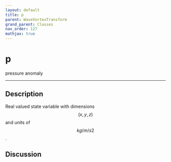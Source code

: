 ```yaml
---
layout: default
title: p
parent: WaveVortexTransform
grand_parent: Classes
nav_order: 127
mathjax: true
---
```


#  p

pressure anomaly


---

## Description
Real valued state variable with dimensions $$(x,y,z)$$ and units of $$kg/m/s2$$.

## Discussion

